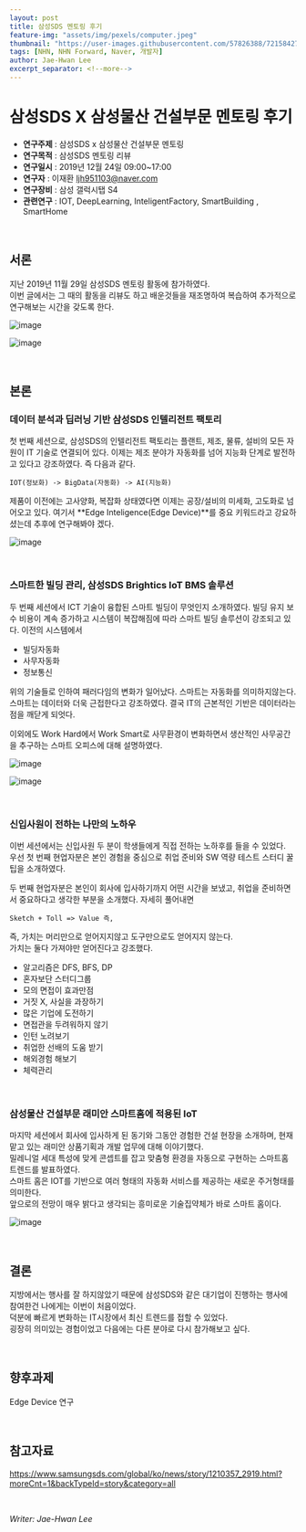 ```yaml
---
layout: post
title: 삼성SDS 멘토링 후기
feature-img: "assets/img/pexels/computer.jpeg"
thumbnail: "https://user-images.githubusercontent.com/57826388/72158427-90f5ed00-33fd-11ea-8a37-293df3cd922f.png"
tags: [NHN, NHN Forward, Naver, 개발자]
author: Jae-Hwan Lee
excerpt_separator: <!--more-->
---
```


#  삼성SDS X 삼성물산 건설부문 멘토링 후기
<!--more-->

* **연구주제** : 삼성SDS x 삼성물산 건설부문 멘토링
* **연구목적** : 삼성SDS 멘토링 리뷰
* **연구일시** : 2019년 12월 24일 09:00~17:00
* **연구자** : 이재환 <ljh951103@naver.com>
* **연구장비** : 삼성 갤럭시탭 S4
* **관련연구** : IOT, DeepLearning, InteligentFactory, SmartBuilding , SmartHome

&nbsp;

## 서론
지난 2019년 11월 29일 삼성SDS 멘토링 활동에 참가하였다.  
이번 글에서는 그 때의 활동을 리뷰도 하고 배운것들을 재조명하여 복습하여 추가적으로 연구해보는 시간을 갖도록 한다.

![image](https://user-images.githubusercontent.com/57826388/72158393-77ed3c00-33fd-11ea-909b-0921e1c10ba3.png)

![image](https://user-images.githubusercontent.com/57826388/72158427-90f5ed00-33fd-11ea-8a37-293df3cd922f.png)

&nbsp;

## 본론

### 데이터 분석과 딥러닝 기반 삼성SDS 인텔리전트 팩토리

첫 번째 세션으로, 삼성SDS의 인텔리전트 팩토리는 플랜트, 제조, 물류, 설비의 모든 자원이 IT 기술로 연결되어 있다. 이제는 제조 분야가 자동화를 넘어 지능화 단계로 발전하고 있다고 강조하였다. 즉 다음과 같다.

    IOT(정보화) -> BigData(자동화) -> AI(지능화)

제품이 이전에는 고사양화, 복잡화 상태였다면 이제는 공장/설비의 미세화, 고도화로 넘어오고 있다. 여기서 **Edge Inteligence(Edge Device)**를 중요 키워드라고 강요하셨는데 추후에 연구해봐야 겠다.

![image](https://user-images.githubusercontent.com/57826388/72158802-67899100-33fe-11ea-8e7f-b4230c3d5ccb.png)

&nbsp;

### 스마트한 빌딩 관리, 삼성SDS Brightics IoT BMS 솔루션

두 번째 세션에서 ICT 기술이 융합된 스마트 빌딩이 무엇인지 소개하였다. 빌딩 유지 보수 비용이 계속 증가하고 시스템이 복잡해짐에 따라 스마트 빌딩 솔루션이 강조되고 있다. 이전의 시스템에서 

- 빌딩자동화
- 사무자동화
- 정보통신

위의 기술들로 인하여 패러다임의 변화가 일어났다. 스마트는 자동화를 의미하지않는다. 스마트는 데이터와 더욱 근접한다고 강조하였다. 결국 IT의 근본적인 기반은 데이터라는 점을 깨닫게 되엇다.

이외에도 Work Hard에서 Work Smart로 사무환경이 변화하면서 생산적인 사무공간을 추구하는 스마트 오피스에 대해 설명하였다.

![image](https://user-images.githubusercontent.com/57826388/72159109-07471f00-33ff-11ea-9dfe-5814f7c2e3ed.png)  

![image](https://user-images.githubusercontent.com/57826388/72159145-19c15880-33ff-11ea-9f41-0933c200a5d3.png)

&nbsp;

### 신입사원이 전하는 나만의 노하우
이번 세션에서는 신입사원 두 분이 학생들에게 직접 전하는 노하후를 들을 수 있었다.  
우선 첫 번째 현업자분은 본인 경험을 중심으로 취업 준비와 SW 역량 테스트 스터디 꿀팁을 소개하였다.  

두 번째 현업자분은 본인이 회사에 입사하기까지 어떤 시간을 보냈고, 취업을 준비하면서 중요하다고 생각한 부분을 소개했다. 자세히 풀어내면

    Sketch + Toll => Value 즉, 
    
즉, 가치는 머리만으로 얻어지지않고 도구만으로도 얻어지지 않는다.  
가치는 둘다 가져야만 얻어진다고 강조했다.

- 알고리즘은 DFS, BFS, DP
- 혼자보단 스터디그룹
- 모의 면접이 효과만점
- 거짓 X, 사실을 과장하기
- 많은 기업에 도전하기
- 면접관을 두려워하지 않기
- 인턴 노려보기
- 취업한 선배의 도움 받기
- 해외경험 해보기
- 체력관리

&nbsp;

### 삼성물산 건설부문 래미안 스마트홈에 적용된 IoT
마지막 세션에서 회사에 입사하게 된 동기와 그동안 경험한 건설 현장을 소개하며, 현재 맡고 있는 래미안 상품기획과 개발 업무에 대해 이야기했다.  
밀레니얼 세대 특성에 맞게 콘셉트를 잡고 맞춤형 환경을 자동으로 구현하는 스마트홈 트렌드를 발표하였다.  
스마트 홈은 IOT를 기반으로 여러 형태의 자동화 서비스를 제공하는 새로운 주거형태를 의미한다.  
앞으로의 전망이 매우 밝다고 생각되는 흥미로운 기술집약체가 바로 스마트 홈이다.

![image](https://user-images.githubusercontent.com/57826388/72160031-fe574d00-3400-11ea-89fb-51a8ea378deb.png)

&nbsp;

## 결론

지방에서는 행사를 잘 하지않았기 때문에 삼성SDS와 같은 대기업이 진행하는 행사에 참여한건 나에게는 이번이 처음이었다.  
덕분에 빠르게 변화하는 IT시장에서 최신 트렌드를 접할 수 있었다.  
굉장히 의미있는 경험이었고 다음에는 다른 분야로 다시 참가해보고 싶다.

&nbsp;

## 향후과제

Edge Device 연구

&nbsp;

## 참고자료

<https://www.samsungsds.com/global/ko/news/story/1210357_2919.html?moreCnt=1&backTypeId=story&category=all>

&nbsp;

*Writer: Jae-Hwan Lee*
